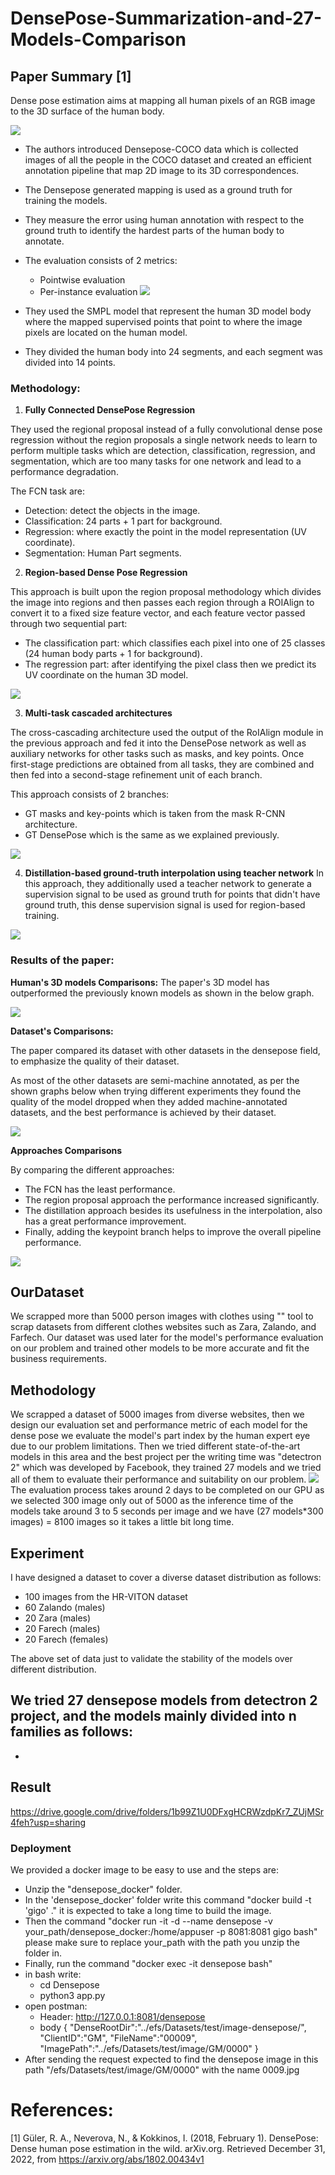 # DensePose-Summarization-and-27-Models-Comparison

## Paper Summary [1]
Dense pose estimation aims at mapping all human pixels of an RGB image to the 3D surface of the human body.

![](/Image/Screenshot_1.png)

- The authors introduced Densepose-COCO data which is collected images of all the people in the COCO dataset and created an efficient annotation pipeline that map 2D image to its 3D correspondences.
- The Densepose generated mapping is used as a ground truth for training the models.
- They measure the error using human annotation with respect to the ground truth to identify the hardest parts of the human body to annotate.

- The evaluation consists of 2 metrics:
  - Pointwise evaluation
  - Per-instance evaluation
![](/Image/Screenshot_2.png)

- They used the SMPL model that represent the human 3D model body where the mapped 
supervised points that point to where the image pixels are located on the human model.

- They divided the human body into 24 segments, and each segment was divided into 14 points.


### **Methodology:**

1. **Fully Connected DensePose Regression**

They used the regional proposal instead of a fully convolutional dense pose regression without the region proposals a single network needs to learn to perform multiple tasks which are detection, classification, regression, and segmentation, which are too many tasks for one network and lead to a performance degradation.

The FCN task are:
- Detection: detect the objects in the image.
- Classification: 24 parts + 1 part for background.
- Regression: where exactly the point in the model representation (UV coordinate).
- Segmentation: Human Part segments.


2. **Region-based Dense Pose Regression**

This approach is built upon the region proposal methodology which divides the image into regions and then passes each region through a ROIAlign to convert it to a fixed size feature vector, and each feature vector passed through two sequential part:
- The classification part: which classifies each pixel into one of 25 classes (24 human body parts + 1 for background).
- The regression part: after identifying the pixel class then we predict its UV coordinate on the human 3D model.

![](/Image/Screenshot_3.png)

3. **Multi-task cascaded architectures**

The cross-cascading architecture used the output of the RoIAlign module in the previous approach and fed it into the DensePose network as well as auxiliary networks for other tasks such as masks, and key points. Once first-stage predictions are obtained from all tasks, they are combined and then fed into a second-stage refinement unit of each branch.

This approach consists of 2 branches:
- GT masks and key-points which is taken from the mask R-CNN architecture.
- GT DensePose which is the same as we explained previously.

![](/Image/Screenshot_4.png)

4. **Distillation-based ground-truth interpolation using teacher network**
In this approach, they additionally used a teacher network to generate a supervision signal to be used as ground truth for points that didn't have ground truth, this dense supervision signal is used for region-based training.

![](/Image/Screenshot_5.png)
 
### **Results of the paper:**

**Human's 3D models Comparisons:**
The paper's 3D model has outperformed the previously known models as shown in the below graph.

![](/Image/Screenshot_6.png)


**Dataset's Comparisons:**

The paper compared its dataset with other datasets in the densepose field, to emphasize the quality of their dataset.

As most of the other datasets are semi-machine annotated, as per the shown graphs below when trying different experiments they found the quality of the model dropped when they added machine-annotated datasets, and the best performance is achieved by their dataset.

![](/Image/Screenshot_7.png)

**Approaches Comparisons**

By comparing the different approaches: 
- The FCN has the least performance.
- The region proposal approach the performance increased significantly.
- The distillation approach besides its usefulness in the interpolation, also has a great performance improvement.
- Finally, adding the keypoint branch helps to improve the overall pipeline performance.

![](/Image/Screenshot_8.png)


## OurDataset
We scrapped more than 5000 person images with clothes using "" tool to scrap datasets from different clothes websites such as Zara, Zalando, and Farfech.
Our dataset was used later for the model's performance evaluation on our problem and trained other models to be more accurate and fit the business requirements.

## Methodology
We scrapped a dataset of 5000 images from diverse websites, then we design our evaluation set and performance metric of each model for the dense pose we evaluate the model's part index by the human expert eye due to our problem limitations.
Then we tried different state-of-the-art models in this area and the best project per the writing time was "detectron 2" which was developed by Facebook, they trained 27 models and we tried all of them to evaluate their performance and suitability on our problem.
![](/Image/Screenshot_9.png)
The evaluation process takes around 2 days to be completed on our GPU as we selected 300 image only out of 5000 as the inference time of the models take around 3 to 5 seconds per image and we have (27 models*300 images) = 8100 images so it takes a little bit long time.

## Experiment
I have designed a dataset to cover a diverse dataset distribution as follows:
- 100 images from the HR-VITON dataset
- 60 Zalando (males)
- 20 Zara (males)
- 20 Farech (males)
- 20 Farech (females)

The above set of data just to validate the stability of the models over different distribution.

We tried 27 densepose models from detectron 2 project, and the models mainly divided into n families as follows:
- 
- 

## Result

https://drive.google.com/drive/folders/1b99Z1U0DFxgHCRWzdpKr7_ZUjMSr4feh?usp=sharing


### Deployment
We provided a docker image to be easy to use and the steps are:

- Unzip the "densepose_docker" folder.
- In the 'densepose_docker' folder write this command "docker build -t 'gigo' ." it is expected to take a long time to build the image.
- Then the command "docker run -it -d --name densepose -v your_path/densepose_docker:/home/appuser -p 8081:8081 gigo bash" please make sure to replace your_path with the path you unzip the folder in.
- Finally, run the command "docker exec -it densepose bash"
- in bash write:
  - cd Densepose
  - python3 app.py
- open postman:
  - Header: http://127.0.0.1:8081/densepose
  - body
  {
      "DenseRootDir":"../efs/Datasets/test/image-densepose/",
      "ClientID":"GM",
      "FileName":"00009",
      "ImagePath":"../efs/Datasets/test/image/GM/0000"
  } 
- After sending the request expected to find the densepose image in this path "/efs/Datasets/test/image/GM/0000" with the name 0009.jpg


# References:
[1] Güler, R. A., Neverova, N., &amp; Kokkinos, I. (2018, February 1). DensePose: Dense human pose estimation in the wild. arXiv.org. Retrieved December 31, 2022, from https://arxiv.org/abs/1802.00434v1 
